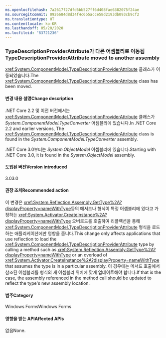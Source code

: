 ```yaml
---
ms.openlocfilehash: 7a2617f27dfd6bb527ff6d408fae6382075f24ae
ms.sourcegitcommit: 0926684d8d34f4c6b5acce58d2193db093cb9cf2
ms.translationtype: HT
ms.contentlocale: ko-KR
ms.lasthandoff: 05/20/2020
ms.locfileid: "83721236"
---
```

### <a name="typedescriptionproviderattribute-moved-to-another-assembly"></a><span data-ttu-id="791d1-101">TypeDescriptionProviderAttribute가 다른 어셈블리로 이동됨</span><span class="sxs-lookup"><span data-stu-id="791d1-101">TypeDescriptionProviderAttribute moved to another assembly</span></span>

<span data-ttu-id="791d1-102"><xref:System.ComponentModel.TypeDescriptionProviderAttribute> 클래스가 이동되었습니다.</span><span class="sxs-lookup"><span data-stu-id="791d1-102">The <xref:System.ComponentModel.TypeDescriptionProviderAttribute> class has been moved.</span></span>

#### <a name="change-description"></a><span data-ttu-id="791d1-103">변경 내용 설명</span><span class="sxs-lookup"><span data-stu-id="791d1-103">Change description</span></span>

<span data-ttu-id="791d1-104">.NET Core 2.2 및 이전 버전에서는 <xref:System.ComponentModel.TypeDescriptionProviderAttribute> 클래스가 *System.ComponentModel.TypeConverter* 어셈블리에 있습니다.</span><span class="sxs-lookup"><span data-stu-id="791d1-104">In .NET Core 2.2 and earlier versions, The <xref:System.ComponentModel.TypeDescriptionProviderAttribute> class is found in the *System.ComponentModel.TypeConverter* assembly.</span></span>

<span data-ttu-id="791d1-105">.NET Core 3.0부터는 *System.ObjectModel* 어셈블리에 있습니다.</span><span class="sxs-lookup"><span data-stu-id="791d1-105">Starting with .NET Core 3.0, it is found in the *System.ObjectModel* assembly.</span></span>

#### <a name="version-introduced"></a><span data-ttu-id="791d1-106">도입된 버전</span><span class="sxs-lookup"><span data-stu-id="791d1-106">Version introduced</span></span>

<span data-ttu-id="791d1-107">3.0</span><span class="sxs-lookup"><span data-stu-id="791d1-107">3.0</span></span>

#### <a name="recommended-action"></a><span data-ttu-id="791d1-108">권장 조치</span><span class="sxs-lookup"><span data-stu-id="791d1-108">Recommended action</span></span>

<span data-ttu-id="791d1-109">이 변경은 <xref:System.Reflection.Assembly.GetType%2A?displayProperty=nameWithType>등의 메서드나 형식이 특정 어셈블리에 있다고 가정하는 <xref:System.Activator.CreateInstance%2A?displayProperty=nameWithType> 오버로드를 호출하여 리플렉션을 통해 <xref:System.ComponentModel.TypeDescriptionProviderAttribute> 형식을 로드하는 애플리케이션에만 영향을 줍니다.</span><span class="sxs-lookup"><span data-stu-id="791d1-109">This change only affects applications that use reflection to load the <xref:System.ComponentModel.TypeDescriptionProviderAttribute> type by calling a method such as <xref:System.Reflection.Assembly.GetType%2A?displayProperty=nameWithType> or an overload of <xref:System.Activator.CreateInstance%2A?displayProperty=nameWithType> that assumes the type is in a particular assembly.</span></span> <span data-ttu-id="791d1-110">이 경우에는 메서드 호출에서 참조된 어셈블리를 형식의 새 어셈블리 위치에 맞게 업데이트해야 합니다.</span><span class="sxs-lookup"><span data-stu-id="791d1-110">If that is the case, the assembly referenced in the method call should be updated to reflect the type's new assembly location.</span></span>

#### <a name="category"></a><span data-ttu-id="791d1-111">범주</span><span class="sxs-lookup"><span data-stu-id="791d1-111">Category</span></span>

<span data-ttu-id="791d1-112">Windows Forms</span><span class="sxs-lookup"><span data-stu-id="791d1-112">Windows Forms</span></span>

#### <a name="affected-apis"></a><span data-ttu-id="791d1-113">영향을 받는 API</span><span class="sxs-lookup"><span data-stu-id="791d1-113">Affected APIs</span></span>

<span data-ttu-id="791d1-114">없음</span><span class="sxs-lookup"><span data-stu-id="791d1-114">None.</span></span>

<!--

#### Affected APIs

- Not detectable via API analysis

-->
